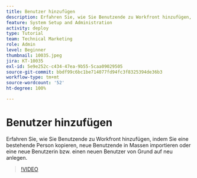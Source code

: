 ```yaml
---
title: Benutzer hinzufügen
description: Erfahren Sie, wie Sie Benutzende zu Workfront hinzufügen, indem Sie eine bestehende Person kopieren, neue Benutzende in Massen importieren oder eine neue Benutzerin bzw. einen neuen Benutzer von Grund auf neu anlegen.
feature: System Setup and Administration
activity: deploy
type: Tutorial
team: Technical Marketing
role: Admin
level: Beginner
thumbnail: 10035.jpeg
jira: KT-10035
exl-id: 5e9e252c-c434-47ea-9b55-5caa09029505
source-git-commit: bbdf99c6bc1be714077fd94fc3f8325394de36b3
workflow-type: tm+mt
source-wordcount: '52'
ht-degree: 100%

---
```


# Benutzer hinzufügen

Erfahren Sie, wie Sie Benutzende zu Workfront hinzufügen, indem Sie eine bestehende Person kopieren, neue Benutzende in Massen importieren oder eine neue Benutzerin bzw. einen neuen Benutzer von Grund auf neu anlegen.

>[!VIDEO](https://video.tv.adobe.com/v/3427085/?quality=12&learn=on&enablevpops=1)

